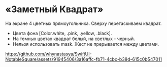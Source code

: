 # «Заметный Квадрат»

На экране 4 цветных прямоугольника. Сверху перетаскиваем квадрат.

- Цвета фона [Color.white, .pink, .yellow, .black].
- На темных цветах квадрат белый, на светлых - черный.
- Нельзя использовать mask. Жест не прерывается между цветами.

https://github.com/whynastasya/SwiftUI-NotableSquare/assets/91945406/3a16affc-fb71-4cbc-b38d-615c0b547011

